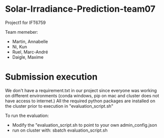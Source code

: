 # Solar-Irradiance-Prediction-team07
Project1 for IFT6759

Team memeber: 
- Martin, Annabelle
- Ni, Kun
- Ruel, Marc-André
- Daigle, Maxime

# Submission execution
We don't have a requirement.txt in our project since everyone was working on different environments (conda windows, pip on mac and cluster does not have access to internet.) All the required python packages are installed on the cluster prior to execution in "evaluation_script.sh"

To run the evaluation: 
* Modify the "evaluation_script.sh to point to your own admin_config.json
* run on cluster with: sbatch evaluation_script.sh


